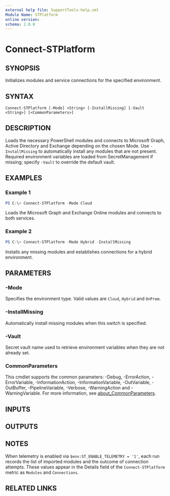 ```yaml
---
external help file: SupportTools-help.xml
Module Name: STPlatform
online version:
schema: 2.0.0
---
```


# Connect-STPlatform

## SYNOPSIS
Initializes modules and service connections for the specified environment.

## SYNTAX
```
Connect-STPlatform [-Mode] <String> [-InstallMissing] [-Vault <String>] [<CommonParameters>]
```

## DESCRIPTION
Loads the necessary PowerShell modules and connects to Microsoft Graph,
Active Directory and Exchange depending on the chosen Mode. Use
`-InstallMissing` to automatically install any modules that are not
present. Required environment variables are loaded from SecretManagement
if missing; specify `-Vault` to override the default vault.

## EXAMPLES
### Example 1
```powershell
PS C:\> Connect-STPlatform -Mode Cloud
```
Loads the Microsoft Graph and Exchange Online modules and connects to both services.

### Example 2
```powershell
PS C:\> Connect-STPlatform -Mode Hybrid -InstallMissing
```
Installs any missing modules and establishes connections for a hybrid environment.

## PARAMETERS
### -Mode
Specifies the environment type. Valid values are `Cloud`, `Hybrid` and `OnPrem`.

### -InstallMissing
Automatically install missing modules when this switch is specified.

### -Vault
Secret vault name used to retrieve environment variables when they are
not already set.

### CommonParameters
This cmdlet supports the common parameters: -Debug, -ErrorAction, -ErrorVariable,
-InformationAction, -InformationVariable, -OutVariable, -OutBuffer, -PipelineVariable,
-Verbose, -WarningAction and -WarningVariable. For more information, see
[about_CommonParameters](http://go.microsoft.com/fwlink/?LinkID=113216).

## INPUTS

## OUTPUTS

## NOTES
When telemetry is enabled via `$env:ST_ENABLE_TELEMETRY = '1'`, each run records
the list of imported modules and the outcome of connection attempts. These
values appear in the Details field of the `Connect-STPlatform` metric as
`Modules` and `Connections`.

## RELATED LINKS
